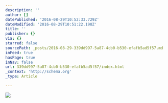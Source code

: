 ```yaml
---
description: ''
author: []
datePublished: '2016-08-29T10:52:33.729Z'
dateModified: '2016-08-29T10:51:22.190Z'
title: ''
publisher: {}
via: {}
starred: false
sourcePath: _posts/2016-08-29-339dd997-5a87-4cb0-b530-efafb5ad5f57.md
inFeed: true
hasPage: true
inNav: false
url: 339dd997-5a87-4cb0-b530-efafb5ad5f57/index.html
_context: 'http://schema.org'
_type: Article

---
```

![](https://the-grid-user-content.s3-us-west-2.amazonaws.com/2fe330ec-4b0d-441f-b5da-1f405b81692a.jpg)